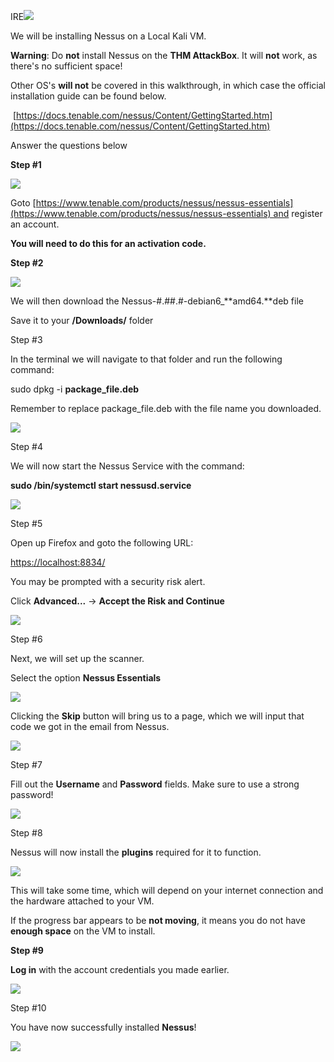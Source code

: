 IRE![](https://i.imgur.com/4prSZg1.png)  

We will be installing Nessus on a Local Kali VM.

**Warning**: Do **not** install Nessus on the **THM AttackBox**. It will **not** work, as there's no sufficient space!

Other OS's **will not** be covered in this walkthrough, in which case the official installation guide can be found below. 

 [https://docs.tenable.com/nessus/Content/GettingStarted.htm](https://docs.tenable.com/nessus/Content/GettingStarted.htm)  

Answer the questions below

**Step #1**

![](https://i.imgur.com/n1UJHEc.png)

Goto [https://www.tenable.com/products/nessus/nessus-essentials](https://www.tenable.com/products/nessus/nessus-essentials) and register an account.

**You will need to do this for an activation code.**

**Step #2**  

![](https://i.imgur.com/u8Z43q6.png)

We will then download the Nessus-#.##.#-debian6_**amd64.**deb file

Save it to your **/Downloads/** folder

Step #3  

In the terminal we will navigate to that folder and run the following command:  

sudo dpkg -i **package_file.deb**

Remember to replace package_file.deb with the file name you downloaded.

![](https://i.imgur.com/xsqGWYv.png)

  

Step #4  

We will now start the Nessus Service with the command:  

**sudo /bin/systemctl start nessusd.service**

![](https://i.imgur.com/uFin9YC.png)

Step #5  

Open up Firefox and goto the following URL:  

[https://localhost:8834/](http://localhost:8834/) 

You may be prompted with a security risk alert.

Click **Advanced...** -> **Accept the Risk and Continue**

![](https://i.imgur.com/vQ0MSgB.png)

Step #6  

Next, we will set up the scanner.  

Select the option **Nessus Essentials**

![](https://i.imgur.com/rTQrbSZ.png)

  

Clicking the **Skip** button will bring us to a page, which we will input that code we got in the email from Nessus. 

  

![](https://i.imgur.com/cuDgCos.png)

Step #7  

Fill out the **Username** and **Password** fields. Make sure to use a strong password!

  

![](https://i.imgur.com/FVwzPP0.png)

Step #8  

Nessus will now install the **plugins** required for it to function.

![](https://i.imgur.com/TxiOPjJ.png)

This will take some time, which will depend on your internet connection and the hardware attached to your VM.

If the progress bar appears to be **not moving**, it means you do not have **enough space** on the VM to install. 

**Step #9**  

**Log in** with the account credentials you made earlier. 

  

![](https://i.imgur.com/psaFGAX.png)

Step #10  

You have now successfully installed **Nessus**!

  

![](https://i.imgur.com/uyXRsRd.png)